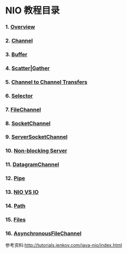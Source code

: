 # NIO 教程目录

### 1. [Overview](./overview.md)
### 2. [Channel](./channel.md)
### 3. [Buffer](./buffer.md)
### 4.	[Scatter|Gather](./scatter&gather.md)
### 5.	[Channel to Channel Transfers](./channel2channel.md)
### 6.	[Selector](./selector.md)
### 7.	[FileChannel](./filechannel.md)
### 8.	[SocketChannel](./socketchannel.md)
### 9.	[ServerSocketChannel](./serversocketchannel.md)
### 10. [Non-blocking Server](./non-blocking_server.md)
### 11.	[DatagramChannel](./datagramchannel.md)
### 12.	[Pipe](./pipe.md)
### 13.	[NIO VS IO](./nio_vs_io.md)
### 14.	[Path](./path.md)
### 15.	[Files](./files.md)
### 16.	[AsynchronousFileChannel](./asynchronousfilechannel.md)





参考资料:<http://tutorials.jenkov.com/java-nio/index.html>
